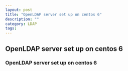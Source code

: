 ```yaml
---
layout: post
title: "OpenLDAP server set up on centos 6"
description: ""
category: LDAP
tags:
---
```


## OpenLDAP server set up on centos 6
### OpenLDAP server set up on centos 6
